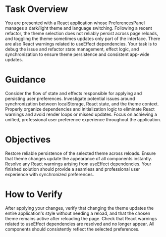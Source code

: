 # Task Overview
You are presented with a React application whose PreferencesPanel manages a dark/light theme and language switching. Following a recent refactor, the theme selection does not reliably persist across page reloads, and toggling the theme sometimes updates only part of the interface. There are also React warnings related to useEffect dependencies. Your task is to debug the issue and refactor state management, effect logic, and synchronization to ensure theme persistence and consistent app-wide updates.

# Guidance
Consider the flow of state and effects responsible for applying and persisting user preferences. Investigate potential issues around synchronization between localStorage, React state, and the theme context. Properly organize dependencies and initialization logic to eliminate React warnings and avoid render loops or missed updates. Focus on achieving a unified, professional user preference experience throughout the application.

# Objectives
Restore reliable persistence of the selected theme across reloads. Ensure that theme changes update the appearance of all components instantly. Resolve any React warnings arising from useEffect dependencies. Your finished solution should provide a seamless and professional user experience with synchronized preferences.

# How to Verify
After applying your changes, verify that changing the theme updates the entire application's style without needing a reload, and that the chosen theme remains active after reloading the page. Check that React warnings related to useEffect dependencies are resolved and no longer appear. All components should consistently reflect the selected preferences.